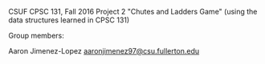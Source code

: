 CSUF CPSC 131, Fall 2016
Project 2
"Chutes and Ladders Game" (using the data structures learned in CPSC 131)

Group members:


Aaron Jimenez-Lopez  aaronjimenez97@csu.fullerton.edu
